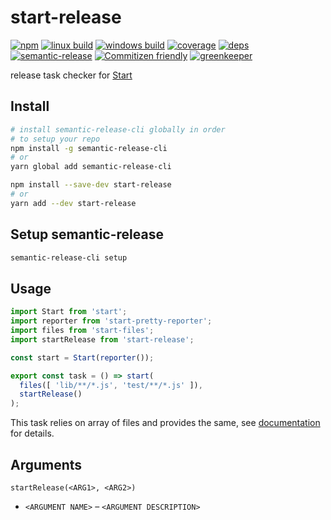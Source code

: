 # start-release


[![npm](https://img.shields.io/npm/v/start-release.svg?style=flat-square)](https://www.npmjs.com/package/start-release)
[![linux build](https://img.shields.io/circleci/project/github/effervescentia/start-release/master.svg?label=linux&style=flat-square)](https://circleci.com/gh/effervescentia/start-release)
[![windows build](https://img.shields.io/appveyor/ci/effervescentia/start-release/master.svg?label=windows&style=flat-square)](https://ci.appveyor.com/project/effervescentia/start-release)
[![coverage](https://img.shields.io/codecov/c/github/effervescentia/start-release/master.svg?style=flat-square)](https://codecov.io/github/effervescentia/start-release)
[![deps](https://david-dm.org/effervescentia/start-release.svg?style=flat-square)](https://david-dm.org/effervescentia/start-release)
[![semantic-release](https://img.shields.io/badge/%20%20%F0%9F%93%A6%F0%9F%9A%80-semantic--release-e10079.svg?style=flat-square)](https://github.com/semantic-release/semantic-release)
[![Commitizen friendly](https://img.shields.io/badge/commitizen-friendly-brightgreen.svg?style=flat-square)](http://commitizen.github.io/cz-cli/)
[![greenkeeper](https://badges.greenkeeper.io/effervescentia/start-release.svg)](https://greenkeeper.io/)

release task checker for [Start](https://github.com/start-runner/start)

## Install

```sh
# install semantic-release-cli globally in order
# to setup your repo
npm install -g semantic-release-cli
# or
yarn global add semantic-release-cli

npm install --save-dev start-release
# or
yarn add --dev start-release
```

## Setup semantic-release

```sh
semantic-release-cli setup
```

## Usage

```js
import Start from 'start';
import reporter from 'start-pretty-reporter';
import files from 'start-files';
import startRelease from 'start-release';

const start = Start(reporter());

export const task = () => start(
  files([ 'lib/**/*.js', 'test/**/*.js' ]),
  startRelease()
);
```

This task relies on array of files and provides the same, see [documentation](https://github.com/start-runner/start#readme) for details.

## Arguments

`startRelease(<ARG1>, <ARG2>)`

* `<ARGUMENT NAME>` – `<ARGUMENT DESCRIPTION>`

